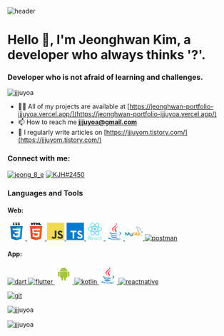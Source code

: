 ![header](https://capsule-render.vercel.app/api?type=waving&color=0:79DEF5,100:11C4EC&height=180&section=header&text=Nice%20to%20meet%20you!%20🙌&fontSize=32&animation=fadeIn&fontAlignY=36&fontColor=ffffff)

<h1 align="left">Hello 👋, I'm Jeonghwan Kim, a developer who always thinks '?'.</h1>
<h3 align="left">Developer who is not afraid of learning and challenges.</h3>

<p align="left"> <img src="https://komarev.com/ghpvc/?username=jjjuyoa&label=Profile%20views&color=0e75b6&style=flat" alt="jjjuyoa" /> </p>

- 👨‍💻 All of my projects are available at [https://jeonghwan-portfolio-jjjuyoa.vercel.app/](https://jeonghwan-portfolio-jjjuyoa.vercel.app/)
- 📫 How to reach me **jjjuyoa@gmail.com**
- 📝 I regularly write articles on [https://jjjuyom.tistory.com/](https://jjjuyom.tistory.com/)

<h3 align="left">Connect with me:</h3>
<p align="left">
<a href="https://instagram.com/jeong_8_e" target="blank"><img align="center" src="https://raw.githubusercontent.com/rahuldkjain/github-profile-readme-generator/master/src/images/icons/Social/instagram.svg" alt="jeong_8_e" height="30" width="40" /></a>
<a href="https://discord.gg/KJH#2450" target="blank"><img align="center" src="https://raw.githubusercontent.com/rahuldkjain/github-profile-readme-generator/master/src/images/icons/Social/discord.svg" alt="KJH#2450" height="30" width="40" /></a>
</p>

<h3 align="left">Languages and Tools</h3>
<h4 align="left">Web:</h4>
<p align="left">  <a href="https://www.w3schools.com/css/" target="_blank" rel="noreferrer"> <img src="https://raw.githubusercontent.com/devicons/devicon/master/icons/css3/css3-original-wordmark.svg" alt="css3" width="40" height="40"/> </a> 
<a href="https://www.w3.org/html/" target="_blank" rel="noreferrer"> <img src="https://raw.githubusercontent.com/devicons/devicon/master/icons/html5/html5-original-wordmark.svg" alt="html5" width="40" height="40"/> </a> <a href="https://developer.mozilla.org/en-US/docs/Web/JavaScript" target="_blank" rel="noreferrer"> <img src="https://raw.githubusercontent.com/devicons/devicon/master/icons/javascript/javascript-original.svg" alt="javascript" width="40" height="40"/> </a>
  <a href="https://www.typescriptlang.org/" target="_blank" rel="noreferrer"> <img src="https://raw.githubusercontent.com/devicons/devicon/master/icons/typescript/typescript-original.svg" alt="typescript" width="40" height="40"/> </a>
  <a href="https://reactjs.org/" target="_blank" rel="noreferrer"> <img src="https://raw.githubusercontent.com/devicons/devicon/master/icons/react/react-original-wordmark.svg" alt="react" width="40" height="40"/> </a>
<a href="https://www.java.com" target="_blank" rel="noreferrer"> <img src="https://raw.githubusercontent.com/devicons/devicon/master/icons/java/java-original.svg" alt="java" width="40" height="40"/> </a>   <a href="https://www.mysql.com/" target="_blank" rel="noreferrer"> <img src="https://raw.githubusercontent.com/devicons/devicon/master/icons/mysql/mysql-original-wordmark.svg" alt="mysql" width="40" height="40"/> </a> <a href="https://postman.com" target="_blank" rel="noreferrer"> <img src="https://www.vectorlogo.zone/logos/getpostman/getpostman-icon.svg" alt="postman" width="40" height="40"/> </a>    </p>

<h4 align="left">App:</h4>

<p align="left"> 
  <a href="https://dart.dev" target="_blank" rel="noreferrer"> <img src="https://www.vectorlogo.zone/logos/dartlang/dartlang-icon.svg" alt="dart" width="40" height="40"/> </a> 
  <a href="https://flutter.dev" target="_blank" rel="noreferrer"> <img src="https://www.vectorlogo.zone/logos/flutterio/flutterio-icon.svg" alt="flutter" width="40" height="40"/> </a>
  <a href="https://developer.android.com" target="_blank" rel="noreferrer"> <img src="https://raw.githubusercontent.com/devicons/devicon/master/icons/android/android-original-wordmark.svg" alt="android" width="40" height="40"/> </a> 
  <a href="https://kotlinlang.org" target="_blank" rel="noreferrer"> <img src="https://www.vectorlogo.zone/logos/kotlinlang/kotlinlang-icon.svg" alt="kotlin" width="40" height="40"/> </a> 
  <a href="https://www.java.com" target="_blank" rel="noreferrer"> <img src="https://raw.githubusercontent.com/devicons/devicon/master/icons/java/java-original.svg" alt="java" width="40" height="40"/> </a>
  <a href="https://reactnative.dev/" target="_blank" rel="noreferrer"> <img src="https://reactnative.dev/img/header_logo.svg" alt="reactnative" width="40" height="40"/> </a>
  
  <a href="https://git-scm.com/" target="_blank" rel="noreferrer"> <img src="https://www.vectorlogo.zone/logos/git-scm/git-scm-icon.svg" alt="git" width="40" height="40"/> </a> 
  
   
   </p>



<p><img align="center" src="https://github-readme-stats.vercel.app/api?username=jjjuyoa&show_icons=true&locale=en" alt="jjjuyoa" /></p>

<p><img align="center" src="https://github-readme-streak-stats.herokuapp.com/?user=jjjuyoa&" alt="jjjuyoa" /></p>
